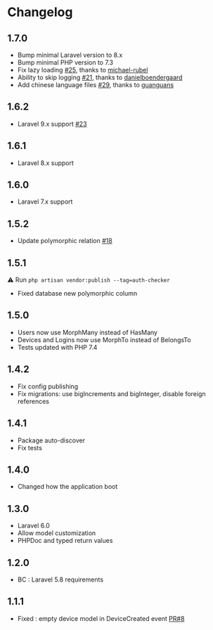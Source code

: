 # Changelog

## 1.7.0

- Bump minimal Laravel version to 8.x
- Bump minimal PHP version to 7.3
- Fix lazy loading [#25](https://github.com/404labfr/laravel-auth-checker/pull/25), thanks to [michael-rubel](https://github.com/michael-rubel)
- Ability to skip logging [#21](https://github.com/404labfr/laravel-auth-checker/pull/21), thanks to [danielboendergaard](https://github.com/danielboendergaard)
- Add chinese language files [#29](https://github.com/404labfr/laravel-auth-checker/pull/29), thanks to [guanguans](https://github.com/guanguans)

## 1.6.2

- Laravel 9.x support [#23](https://github.com/404labfr/laravel-auth-checker/pull/23)

## 1.6.1

- Laravel 8.x support

## 1.6.0

- Laravel 7.x support

## 1.5.2

- Update polymorphic relation [#18](https://github.com/404labfr/laravel-auth-checker/pull/18) 

## 1.5.1

⚠️ Run `php artisan vendor:publish --tag=auth-checker` 

- Fixed database new polymorphic column

## 1.5.0

- Users now use MorphMany instead of HasMany
- Devices and Logins now use MorphTo instead of BelongsTo
- Tests updated with PHP 7.4

## 1.4.2

- Fix config publishing
- Fix migrations: use bigIncrements and bigInteger, disable foreign references

## 1.4.1

- Package auto-discover
- Fix tests

## 1.4.0

- Changed how the application boot

## 1.3.0

- Laravel 6.0
- Allow model customization
- PHPDoc and typed return values

## 1.2.0

- BC : Laravel 5.8 requirements

## 1.1.1

- Fixed : empty device model in DeviceCreated event [PR#8](https://github.com/404labfr/laravel-auth-checker/pull/8)